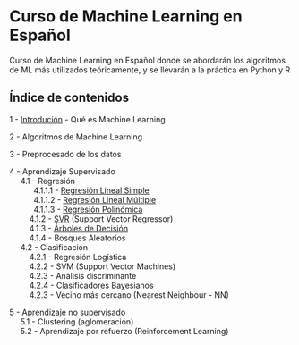 # Curso de Machine Learning en Español

Curso de Machine Learning en Español donde se abordarán los algoritmos de ML más utilizados teóricamente, y se llevarán a la práctica en Python y R

Índice de contenidos
---

1 - [Introdución](https://github.com/PabloRR100/Curso-Machine-Learning-Esp-/blob/master/1%20-%20Introducción.ipynb) - Qué es Machine Learning  

2 - Algoritmos de Machine Learning  

3 - Preprocesado de los datos  

4 - Aprendizaje Supervisado  
&nbsp;&nbsp;&nbsp;&nbsp;  4.1 - Regresión  
&nbsp;&nbsp;&nbsp;&nbsp;&nbsp;&nbsp;&nbsp;&nbsp;&nbsp;&nbsp;  4.1.1.1 - [Regresión Lineal Simple](https://github.com/PabloRR100/Curso-Machine-Learning-Esp/blob/master/4%20-%20Aprendizaje%20Supervisado/4.1%20-%20Regresión/4.1.1.1%20RLS%20-%20Python.ipynb)  
&nbsp;&nbsp;&nbsp;&nbsp;&nbsp;&nbsp;&nbsp;&nbsp;&nbsp;&nbsp;  4.1.1.2 - [Regresión Lineal Múltiple](https://github.com/PabloRR100/Curso-Machine-Learning-Esp/blob/master/4%20-%20Aprendizaje%20Supervisado/4.1%20-%20Regresión/4.1.1.2%20RLM%20-%20Python.ipynb)  
&nbsp;&nbsp;&nbsp;&nbsp;&nbsp;&nbsp;&nbsp;&nbsp;&nbsp;&nbsp;  4.1.1.3 - [Regresión Polinómica](https://github.com/PabloRR100/Curso-Machine-Learning-Esp-/blob/master/4%20-%20Aprendizaje%20Supervisado/4.1%20-%20Regresión/4.1.1.1%20RLS%20-%20Python.ipynb)  
&nbsp;&nbsp;&nbsp;&nbsp;&nbsp;&nbsp;&nbsp;&nbsp;  4.1.2 - [SVR](https://github.com/PabloRR100/Curso-Machine-Learning-Esp/blob/master/4%20-%20Aprendizaje%20Supervisado/4.2%20-%20SVR/4.2%20SVR%20-%20Python.ipynb) (Support Vector Regressor)  
&nbsp;&nbsp;&nbsp;&nbsp;&nbsp;&nbsp;&nbsp;&nbsp;  4.1.3 - [Árboles de Decisión](https://github.com/PabloRR100/Curso-Machine-Learning-Esp/blob/master/4%20-%20Aprendizaje%20Supervisado/4.3%20-%20Árboles%20de%20Decisión/4.3%20Árboles%20de%20Decisión%20-%20Python.ipynb)  
&nbsp;&nbsp;&nbsp;&nbsp;&nbsp;&nbsp;&nbsp;&nbsp;  4.1.4 - Bosques Aleatorios  
&nbsp;&nbsp;&nbsp;&nbsp;  4.2 - Clasificación  
&nbsp;&nbsp;&nbsp;&nbsp;&nbsp;&nbsp;&nbsp;&nbsp;  4.2.1 - Regresión Logística  
&nbsp;&nbsp;&nbsp;&nbsp;&nbsp;&nbsp;&nbsp;&nbsp;  4.2.2 - SVM (Support Vector Machines)  
&nbsp;&nbsp;&nbsp;&nbsp;&nbsp;&nbsp;&nbsp;&nbsp;  4.2.3 - Análisis discriminante  
&nbsp;&nbsp;&nbsp;&nbsp;&nbsp;&nbsp;&nbsp;&nbsp;  4.2.4 - Clasificadores Bayesianos  
&nbsp;&nbsp;&nbsp;&nbsp;&nbsp;&nbsp;&nbsp;&nbsp;  4.2.3 - Vecino más cercano (Nearest Neighbour - NN)  

5 - Aprendizaje no supervisado  
&nbsp;&nbsp;&nbsp;&nbsp;  5.1 - Clustering (aglomeración)  
&nbsp;&nbsp;&nbsp;&nbsp;  5.2 - Aprendizaje por refuerzo (Reinforcement Learning)  
  
